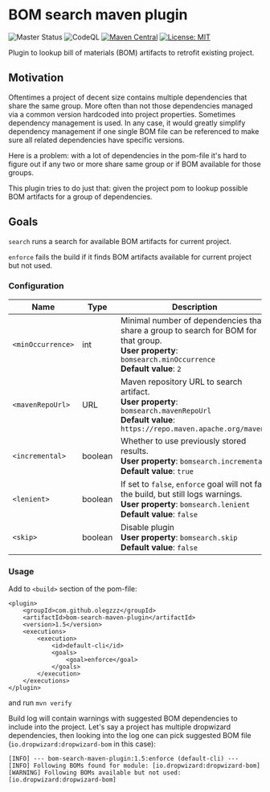 # BOM search maven plugin

![Master Status](https://github.com/olegzzz/bom-search-maven-plugin/workflows/maven-ci/badge.svg)
![CodeQL](https://github.com/olegzzz/bom-search-maven-plugin/workflows/CodeQL/badge.svg)
[![Maven Central](https://img.shields.io/maven-central/v/com.github.olegzzz/bom-search-maven-plugin)](https://maven-badges.herokuapp.com/maven-central/com.github.olegzzz/bom-search-maven-plugin)
[![License: MIT](https://img.shields.io/badge/License-MIT-yellow.svg)](https://opensource.org/licenses/MIT)


Plugin to lookup bill of materials (BOM) artifacts to retrofit existing project.

## Motivation

Oftentimes a project of decent size contains multiple dependencies that share the same group. More often than not those 
dependencies managed via a common version hardcoded into project properties. Sometimes dependency management is used. 
In any case, it would greatly simplify dependency management if one single BOM file can be referenced to make sure all 
related dependencies have specific versions. 

Here is a problem: with a lot of dependencies in the pom-file it's hard to figure out if any two or more share same 
group or if BOM available for those groups. 

This plugin tries to do just that: given the project pom to lookup possible BOM artifacts for a group of dependencies.

## Goals

`search` runs a search for available BOM artifacts for current project.

`enforce` fails the build if it finds BOM artifacts available for current project but not used.

### Configuration

Name | Type | Description 
----------|------|---------
`<minOccurrence>` | int | Minimal number of dependencies that share a group to search for BOM for that group. <br/>**User property**: `bomsearch.minOccurrence`<br/>**Default value**: `2`
`<mavenRepoUrl>` | URL | Maven repository URL to search artifact. <br/>**User property**: `bomsearch.mavenRepoUrl`<br/>**Default value**: `https://repo.maven.apache.org/maven2`
`<incremental>` | boolean | Whether to use previously stored results. <br/>**User property**: `bomsearch.incremental` <br/>**Default value**: `true`
`<lenient>` | boolean | If set to `false`, `enforce` goal will not fail the build, but still logs warnings. <br/>**User property**: `bomsearch.lenient` <br/>**Default value**: `false`
`<skip>` | boolean | Disable plugin <br/>**User property**: `bomsearch.skip` <br/>**Default value**: `false`

### Usage

Add to `<build>` section of the pom-file:

```
<plugin>
    <groupId>com.github.olegzzz</groupId>
    <artifactId>bom-search-maven-plugin</artifactId>
    <version>1.5</version>
    <executions>
        <execution>
            <id>default-cli</id>
            <goals>
                <goal>enforce</goal>
            </goals>
        </execution>
    </executions>
</plugin>
```
and run `mvn verify`

Build log will contain warnings with suggested BOM dependencies to include into the project. Let's say a project has multiple dropwizard dependencies, then looking into the log one can pick suggested BOM file (`io.dropwizard:dropwizard-bom` in this case):

```
[INFO] --- bom-search-maven-plugin:1.5:enforce (default-cli) ---
[INFO] Following BOMs found for module: [io.dropwizard:dropwizard-bom]
[WARNING] Following BOMs available but not used: [io.dropwizard:dropwizard-bom]
```
